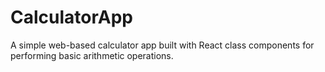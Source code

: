 # CalculatorApp
A simple web-based calculator app built with React class components for performing basic arithmetic operations.
